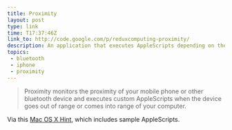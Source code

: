 ```yaml
---
title: Proximity
layout: post
type: link
time: T17:37:46Z
link_to: http://code.google.com/p/reduxcomputing-proximity/
description: An application that executes AppleScripts depending on the proximity of your Bluetooth device.
topics:
 - bluetooth
 - iphone
 - proximity
---
```

> Proximity monitors the proximity of your mobile phone or other bluetooth device and executes custom AppleScripts when the device goes out of range or comes into range of your computer.

Via this [Mac OS X Hint](http://www.macosxhints.com/article.php?story=20091221173111783), which includes sample AppleScripts. 